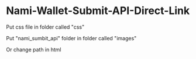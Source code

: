 # Nami-Wallet-Submit-API-Direct-Link

Put css file in folder called "css"

Put "nami_sumbit_api" folder in folder called "images"

Or change path in html
